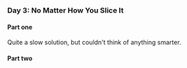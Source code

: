 ### Day 3: No Matter How You Slice It

#### Part one
Quite a slow solution, but couldn't think of anything smarter.

#### Part two